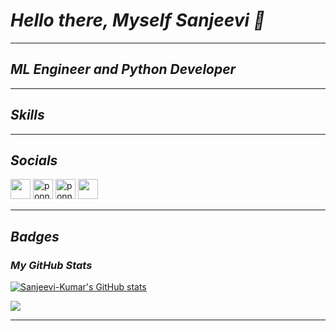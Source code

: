 # *Hello there, Myself Sanjeevi 👋*
------------------------
## *ML Engineer and Python Developer*

------------------------

## *Skills*

------------------------

## *Socials*

<p align="left">
<a href="https://www.linkedin.com/in/sanjeevi-kumar-m/" target="_blank" rel="noreferrer"><img src="https://raw.githubusercontent.com/danielcranney/readme-generator/main/public/icons/socials/linkedin.svg" width="32" height="32" /></a> 
<a href="https://www.kaggle.com/sanjeevi7" target="_blank" rel="noreferrer"><img src="https://raw.githubusercontent.com/rahuldkjain/github-profile-readme-generator/master/src/images/icons/Social/kaggle.svg" alt="ponnarasua" height="32" width="32" /></a>
<a href="https://leetcode.com/u/Sanjeevi_Kumar_7/" target="_blank" rel="noreferrer"><img src="https://raw.githubusercontent.com/rahuldkjain/github-profile-readme-generator/master/src/images/icons/Social/leet-code.svg" alt="ponnarasu_a" height="32" width="32" /></a>
<a href="https://www.github.com/Sanjeevi-Kumar/" target="_blank" rel="noreferrer"><img src="https://raw.githubusercontent.com/danielcranney/profileme-dev/refs/heads/main/public/icons/socials/github-dark.svg" width="32" height="32" /></a> 

------------------------

## *Badges*

### *My GitHub Stats*

<a href="http://www.github.com/Sanjeevi-Kumar"><img src="https://github-readme-stats.vercel.app/api?username=Sanjeevi-Kumar&show_icons=true&hide=stars,&count_private=true&title_color=6366f1&text_color=ffffff&icon_color=6366f1&bg_color=1c1917&hide_border=true&show_icons=true" alt="Sanjeevi-Kumar's GitHub stats" /></a>

<a href="https://github.com/Sanjeevi-Kumar"><img src="https://github-readme-streak-stats.herokuapp.com/?user=Sanjeevi-Kumar&stroke=ffffff&background=1c1917&ring=6366f1&fire=6366f1&currStreakNum=ffffff&currStreakLabel=6366f1&sideNums=ffffff&sideLabels=ffffff&dates=ffffff&hide_border=true" /></a>

---------------------------------------
